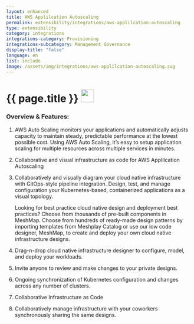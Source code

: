 ```yaml
---
layout: enhanced
title: AWS Applilcation Autoscaling
permalink: extensibility/integrations/aws-applilcation-autoscaling
type: extensibility
category: integrations
integrations-category: Provisioning
integrations-subcategory: Management Governance
display-title: "false"
language: en
list: include
image: /assets/img/integrations/aws-applilcation-autoscaling.svg
---
```


<h1>{{ page.title }} <img src="{{ page.image }}" style="width: 35px; height: 35px;" /></h1>


<!-- This needs replaced with the Category property, not the sub-category.
 #### About: AWS Auto Scaling monitors your applications and automatically adjusts capacity to maintain steady, predictable performance at the lowest possible cost. Using AWS Auto Scaling, it’s easy to setup application scaling for multiple resources across multiple services in minutes.  -->

### Overview & Features:

1. AWS Auto Scaling monitors your applications and automatically adjusts capacity to maintain steady, predictable performance at the lowest possible cost. Using AWS Auto Scaling, it’s easy to setup application scaling for multiple resources across multiple services in minutes. 

2. Collaborative and visual infrastructure as code for AWS Applilcation Autoscaling

4. 
    Collaboratively and visually diagram your cloud native infrastructure with GitOps-style pipeline integration. Design, test, and manage configuration your Kubernetes-based, containerized applications as a visual topology.



    Looking for best practice cloud native design and deployment best practices? Choose from thousands of pre-built components in MeshMap. Choose from hundreds of ready-made design patterns by importing templates from Meshplay Catalog or use our low code designer, MeshMap, to create and deploy your own cloud native infrastructure designs.



5. Drag-n-drop cloud native infrastructure designer to configure, model, and deploy your workloads.

6. Invite anyone to review and make changes to your private designs.

7. Ongoing synchronization of Kubernetes configuration and changes across any number of clusters.

8. Collaborative Infrastructure as Code

9. Collaboratively manage infrastructure with your coworkers synchronously sharing the same designs.

